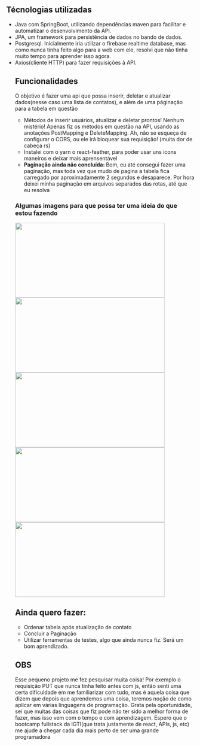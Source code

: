 
<h2>Técnologias utilizadas</h2>
 <p>
    <ul>
     <li>Java com SpringBoot, utilizando dependências maven para facilitar e automatizar o desenvolvimento da API.</li>
     <li>JPA, um framework para persistência de dados no bando de dados.</li>
     <li>Postgresql. Inicialmente iria utilizar o firebase realtime database, mas como nunca tinha feito algo para a web com ele, resolvi que não tinha muito tempo para aprender isso agora. </li>
     <li>Axios(cliente HTTP) para fazer requisições à API.</li>
 </p>
 
 <h2>Funcionalidades</h2>
 <p> O objetivo é fazer uma api que possa inserir, deletar e atualizar dados(nesse caso uma lista de contatos), e além de uma páginação para a tabela em questão</p>
 <ul>
  <li>Métodos de inserir usuários, atualizar e deletar prontos! Nenhum mistério! Apenas fiz os métodos em questão na API, usando as anotações PostMapping e DeleteMapping. Ah, não se esqueça de configurar o CORS, ou ele irá bloquear sua requisição! (muita dor de cabeça rs)</li>
  <li>Instalei com o yarn o react-feather, para poder usar uns icons maneiros e deixar mais aprensentável</li>
 <li><strong>Paginação ainda não concluída: </strong> Bom, eu até consegui fazer uma paginação, mas toda vez que mudo de pagina a tabela fica carregado por aproximadamente 2 segundos e desaparece. Por hora deixei minha paginação em arquivos separados das rotas, até que eu resolva</li>
 </ul>
 
 
 <h3>Algumas imagens para que possa ter uma ideia do que estou fazendo</h3>
  <img src="https://user-images.githubusercontent.com/45560284/94377415-cb242d80-00f7-11eb-83ab-e7086421af99.png" width=400px height=200px>
  <img src="https://user-images.githubusercontent.com/45560284/94377417-cd868780-00f7-11eb-8303-ecbfa5145266.png" width=400px height=200px>
  <img src="https://user-images.githubusercontent.com/45560284/94377418-d0817800-00f7-11eb-8a29-67ec2f228c30.png" width=400px height=200px>
  <img src="https://user-images.githubusercontent.com/45560284/94377422-d4ad9580-00f7-11eb-9254-18919019d424.png" width=400px height=200px>
  <img src="https://user-images.githubusercontent.com/45560284/94377423-daa37680-00f7-11eb-8b8b-63a5e5c5b62f.png" width=400px height=200px>


  <h2>Ainda quero fazer: </h2>
  <ul>
   <li>Ordenar tabela após atualização de contato</li>
   <li>Concluir a Paginação</li>
   <li>Utilizar ferramentas de testes, algo que ainda nunca fiz. Será um bom aprendizado. </li>
 </ul>
 
 <h2>OBS</h2>
  <p>Esse pequeno projeto me fez pesquisar muita coisa! Por exemplo o requisição PUT que nunca tinha feito antes com js, então senti uma certa dificuldade em me familiarizar com tudo, mas é aquela coisa que dizem que depois que aprendemos uma coisa, teremos noção de como aplicar em várias linguagens de programação. Grata pela oportunidade, sei que muitas das coisas que fiz pode não ter sido a melhor forma de fazer, mas isso vem com o tempo e com aprendizagem. Espero que o bootcamp fullstack da IGTI(que trata justamente de react, APIs, js, etc) me ajude a chegar cada dia mais perto de ser uma grande programadora</p>
  


 
